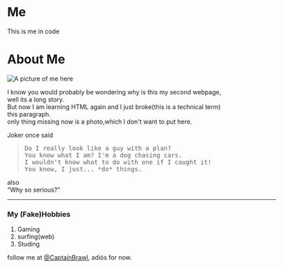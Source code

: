 # Me
This is me in code
<!doctype html>
<html>
<head>
  <title>
    This is about me
  </title>
  </head>
  <body>
    <h1>
      About Me
    </h1>
    <img alt="A picture of me here"src="">
    <p>
      I know you would probably be wondering why is this my second webpage, well its a long story.
      <br>But now I am learning HTML again and I just broke(this is a technical term) this paragraph.
      <br>only thing missing now is a photo,which I don't want to put here.
    </p>
    <p>
Joker once said
<blockquote><pre>Do I really look like a guy with a plan?
You know what I am? I'm a dog chasing cars.
I wouldn't know what to do with one if I caught it!
You know, I just... *do* things.</pre></blockquote>
also <br>
    <q>Why so serious&quest;</q>
    </p>
    <hr align="left" width=618>
    <h3>
      My (Fake)Hobbies
    </h3>
    <ol>
      <li>Gaming</li>
      <li>surfing(web)</li>
      <li>Studing</li>
    </ol>
    <p>
      follow me at <a href="https://github.com/CaptainBrawl">@CaptainBrawl</a>, adi&oacute;s for now.
    </p>
  </body>
<html/>

